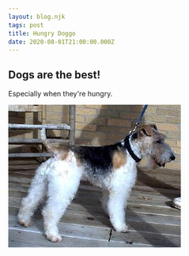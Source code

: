 ```yaml
---
layout: blog.njk
tags: post
title: Hungry Doggo
date: 2020-08-01T21:00:00.000Z
---
```


## Dogs are the best!

Especially when they're hungry.

![hungry doggo](/images/dog-2.jpg)

